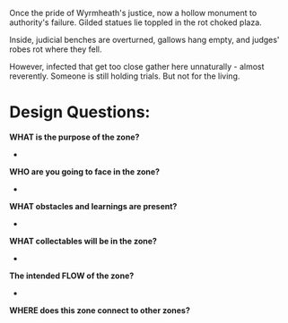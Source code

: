 
Once the pride of Wyrmheath's justice, now a hollow monument to authority's failure. Gilded statues lie toppled in the rot choked plaza.

Inside, judicial benches are overturned, gallows hang empty, and judges' robes rot where they fell.

However, infected that get too close gather here unnaturally - almost reverently. Someone is still holding trials. But not for the living.




# Design Questions:

**WHAT is the purpose of the zone?**

- 


**WHO are you going to face in the zone?**

- 


**WHAT obstacles and learnings are present?**

- 


**WHAT collectables will be in the zone?**

- 


**The intended FLOW of the zone?**

- 


**WHERE does this zone connect to other zones?**